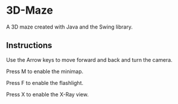 # 3D-Maze
A 3D maze created with Java and the Swing library.

## Instructions
Use the Arrow keys to move forward and back and turn the camera.

Press M to enable the minimap. 

Press F to enable the flashlight. 

Press X to enable the X-Ray view. 

